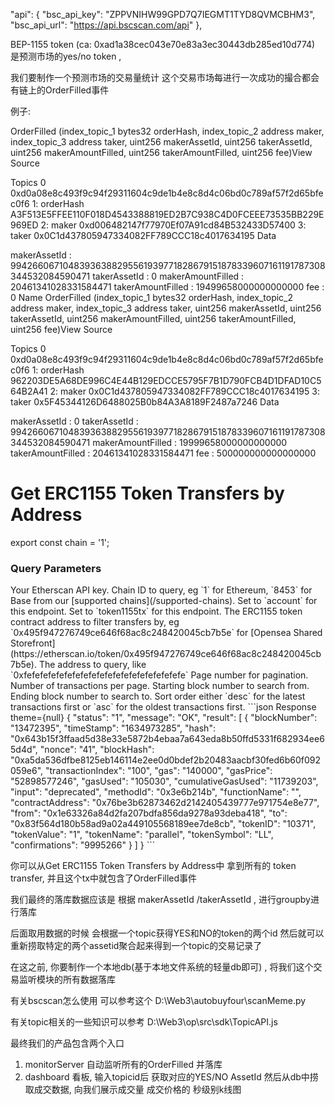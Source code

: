  "api": {
    "bsc_api_key": "ZPPVNIHW99GPD7Q7IEGMT1TYD8QVMCBHM3",
    "bsc_api_url": "https://api.bscscan.com/api"
  },


  BEP-1155 token (ca: 0xad1a38cec043e70e83a3ec30443db285ed10d774)
  是预测市场的yes/no token ,

  我们要制作一个预测市场的交易量统计
  这个交易市场每进行一次成功的撮合都会有链上的OrderFilled事件


  例子:
  <example1>

OrderFilled (index_topic_1 bytes32 orderHash, index_topic_2 address maker, index_topic_3 address taker, uint256 makerAssetId, uint256 takerAssetId, uint256 makerAmountFilled, uint256 takerAmountFilled, uint256 fee)View Source

Topics
0 0xd0a08e8c493f9c94f29311604c9de1b4e8c8d4c06bd0c789af57f2d65bfec0f6
1: orderHash
A3F513E5FFEE110F018D4543388819ED2B7C938C4D0FCEEE73535BB229E969ED
2: maker
0xd006482147f77970Ef07A91cd84B532433D57400
3: taker
0x0C1d437805947334082FF789CCC18c4017634195
Data


makerAssetId :
99426606710483936388295561939771828679151878339607161191787308344532084590471
takerAssetId :
0
makerAmountFilled :
20461341028331584471
takerAmountFilled :
19499658000000000000
fee :
0
  </example1>
<example2>
Name
OrderFilled (index_topic_1 bytes32 orderHash, index_topic_2 address maker, index_topic_3 address taker, uint256 makerAssetId, uint256 takerAssetId, uint256 makerAmountFilled, uint256 takerAmountFilled, uint256 fee)View Source

Topics
0 0xd0a08e8c493f9c94f29311604c9de1b4e8c8d4c06bd0c789af57f2d65bfec0f6
1: orderHash
962203DE5A68DE996C4E44B129EDCCE5795F7B1D790FCB4D1DFAD10C564B2A41
2: maker
0x0C1d437805947334082FF789CCC18c4017634195
3: taker
0x5F45344126D6488025B0b84A3A8189F2487a7246
Data


makerAssetId :
0
takerAssetId :
99426606710483936388295561939771828679151878339607161191787308344532084590471
makerAmountFilled :
19999658000000000000
takerAmountFilled :
20461341028331584471
fee :
500000000000000000
</example2>

# Get ERC1155 Token Transfers by Address

export const chain = '1';

### Query Parameters

<ParamField query="apikey" type="string" default="YourApiKeyToken">
  Your Etherscan API key.
</ParamField>

<ParamField query="chainid" type="string" default="1">
  Chain ID to query, eg `1` for Ethereum, `8453` for Base from our [supported chains](/supported-chains).
</ParamField>

<ParamField query="module" type="string" default="account">
  Set to `account` for this endpoint.
</ParamField>

<ParamField query="action" type="string" default="token1155tx">
  Set to `token1155tx` for this endpoint.
</ParamField>

<ParamField query="contractaddress" type="string" default="0x76be3b62873462d2142405439777e971754e8e77">
  The ERC1155 token contract address to filter transfers by, eg `0x495f947276749ce646f68ac8c248420045cb7b5e` for [Opensea Shared Storefront](https://etherscan.io/token/0x495f947276749ce646f68ac8c248420045cb7b5e).
</ParamField>

<ParamField query="address" type="string" default="0x83f564d180b58ad9a02a449105568189ee7de8cb">
  The address to query, like `0xfefefefefefefefefefefefefefefefefefefefe`
</ParamField>

<ParamField query="page" type="integer" default="1">
  Page number for pagination.
</ParamField>

<ParamField query="offset" type="integer" default="1">
  Number of transactions per page.
</ParamField>

<ParamField query="startblock" type="integer" default="0">
  Starting block number to search from.
</ParamField>

<ParamField query="endblock" type="integer" default="9999999999">
  Ending block number to search to.
</ParamField>

<ParamField query="sort" type="string" default="desc">
  Sort order either `desc` for the latest transactions first or `asc` for the oldest transactions first.
</ParamField>

<ResponseExample>
  ```json Response theme={null}
  {
    "status": "1",
    "message": "OK",
    "result": [
      {
        "blockNumber": "13472395",
        "timeStamp": "1634973285",
        "hash": "0x643b15f3ffaad5d38e33e5872b4ebaa7a643eda8b50ffd5331f682934ee65d4d",
        "nonce": "41",
        "blockHash": "0xa5da536dfbe8125eb146114e2ee0d0bdef2b20483aacbf30fed6b60f092059e6",
        "transactionIndex": "100",
        "gas": "140000",
        "gasPrice": "52898577246",
        "gasUsed": "105030",
        "cumulativeGasUsed": "11739203",
        "input": "deprecated",
        "methodId": "0x3e6b214b",
        "functionName": "",
        "contractAddress": "0x76be3b62873462d2142405439777e971754e8e77",
        "from": "0x1e63326a84d2fa207bdfa856da9278a93deba418",
        "to": "0x83f564d180b58ad9a02a449105568189ee7de8cb",
        "tokenID": "10371",
        "tokenValue": "1",
        "tokenName": "parallel",
        "tokenSymbol": "LL",
        "confirmations": "9995266"
      }
    ]
  }
  ```
</ResponseExample>


你可以从Get ERC1155 Token Transfers by Address中
拿到所有的 token transfer, 并且这个tx中就包含了OrderFilled事件


我们最终的落库数据应该是 根据 makerAssetId /takerAssetId  , 进行groupby进行落库

后面取用数据的时候 会根据一个topic获得YES和NO的token的两个id 然后就可以重新捞取特定的两个assetid聚合起来得到一个topic的交易记录了

在这之前, 你要制作一个本地db(基于本地文件系统的轻量db即可) , 将我们这个交易监听模块的所有数据落库


有关bscscan怎么使用 可以参考这个  D:\Web3\autobuyfour\scanMeme.py

有关topic相关的一些知识可以参考 D:\Web3\op\src\sdk\TopicAPI.js

最终我们的产品包含两个入口
1. monitorServer 自动监听所有的OrderFilled 并落库
2. dashboard 看板, 输入topicid后 获取对应的YES/NO AssetId 然后从db中捞取成交数据, 向我们展示成交量 成交价格的 秒级别k线图